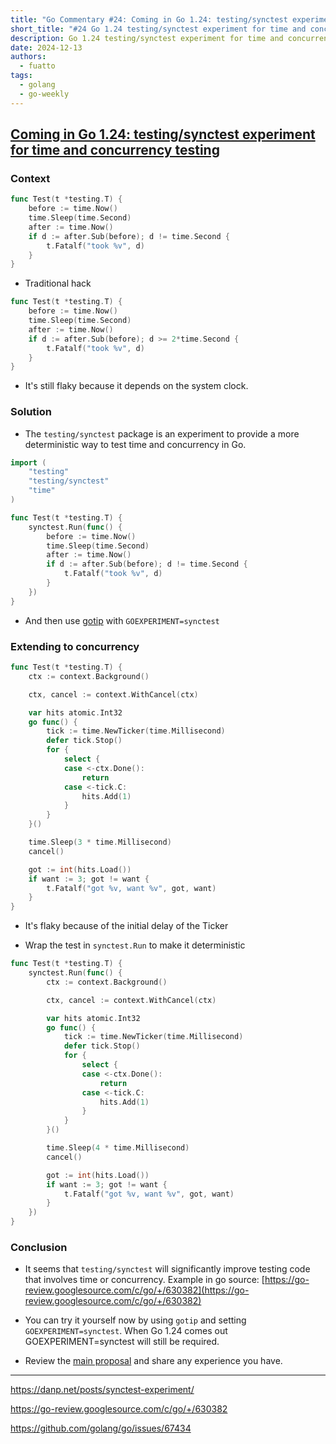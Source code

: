 ```yaml
---
title: "Go Commentary #24: Coming in Go 1.24: testing/synctest experiment for time and concurrency testing"
short_title: "#24 Go 1.24 testing/synctest experiment for time and concurrency testing"
description: Go 1.24 testing/synctest experiment for time and concurrency testing
date: 2024-12-13
authors:
  - fuatto
tags:
  - golang
  - go-weekly
---
```


## [Coming in Go 1.24: testing/synctest experiment for time and concurrency testing](https://danp.net/posts/synctest-experiment/)

### Context

```go
func Test(t *testing.T) {
    before := time.Now()
    time.Sleep(time.Second)
    after := time.Now()
    if d := after.Sub(before); d != time.Second {
        t.Fatalf("took %v", d)
    }
}
```

- Traditional hack

```go
func Test(t *testing.T) {
    before := time.Now()
    time.Sleep(time.Second)
    after := time.Now()
    if d := after.Sub(before); d >= 2*time.Second {
        t.Fatalf("took %v", d)
    }
}
```

- It's still flaky because it depends on the system clock.

### Solution

- The `testing/synctest` package is an experiment to provide a more deterministic way to test time and concurrency in Go.

```go
import (
	"testing"
	"testing/synctest"
	"time"
)

func Test(t *testing.T) {
	synctest.Run(func() {
		before := time.Now()
		time.Sleep(time.Second)
		after := time.Now()
		if d := after.Sub(before); d != time.Second {
			t.Fatalf("took %v", d)
		}
	})
}
```

- And then use [gotip](https://pkg.go.dev/golang.org/dl/gotip) with `GOEXPERIMENT=synctest`

### Extending to concurrency

```go
func Test(t *testing.T) {
	ctx := context.Background()

	ctx, cancel := context.WithCancel(ctx)

	var hits atomic.Int32
	go func() {
		tick := time.NewTicker(time.Millisecond)
		defer tick.Stop()
		for {
			select {
			case <-ctx.Done():
				return
			case <-tick.C:
				hits.Add(1)
			}
		}
	}()

	time.Sleep(3 * time.Millisecond)
	cancel()

	got := int(hits.Load())
	if want := 3; got != want {
		t.Fatalf("got %v, want %v", got, want)
	}
}
```

- It's flaky because of the initial delay of the Ticker

- Wrap the test in `synctest.Run` to make it deterministic

```go
func Test(t *testing.T) {
	synctest.Run(func() {
		ctx := context.Background()

		ctx, cancel := context.WithCancel(ctx)

		var hits atomic.Int32
		go func() {
			tick := time.NewTicker(time.Millisecond)
			defer tick.Stop()
			for {
				select {
				case <-ctx.Done():
					return
				case <-tick.C:
					hits.Add(1)
				}
			}
		}()

		time.Sleep(4 * time.Millisecond)
		cancel()

		got := int(hits.Load())
		if want := 3; got != want {
			t.Fatalf("got %v, want %v", got, want)
		}
	})
}
```

### Conclusion

- It seems that `testing/synctest` will significantly improve testing code that involves time or concurrency. Example in go source: [https://go-review.googlesource.com/c/go/+/630382](https://go-review.googlesource.com/c/go/+/630382)

- You can try it yourself now by using `gotip` and setting `GOEXPERIMENT=synctest`. When Go 1.24 comes out GOEXPERIMENT=synctest will still be required.

- Review the [main proposal](https://github.com/golang/go/issues/67434) and share any experience you have.

---

https://danp.net/posts/synctest-experiment/

https://go-review.googlesource.com/c/go/+/630382

https://github.com/golang/go/issues/67434

